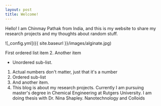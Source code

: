 ```yaml
---
layout: post
title: Welcome!
---
```


Hello! I am Chinmay Pathak from India, and this is my website to share my research projects and my thoughts about random stuff.

![_config.yml]({{ site.baseurl }}/images/alginate.jpg)




 First ordered list item
2. Another item
  * Unordered sub-list. 
1. Actual numbers don't matter, just that it's a number
  1. Ordered sub-list
4. And another item.
5. This blog is about my research projects. Currently I am pursuing master's degree in Chemical Engineering at Rutgers University. I am doing thesis with Dr. Nina Shapley. Nanotechnology and Colloids 
